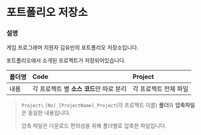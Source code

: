 # 포트폴리오 저장소

### 설명

게임 프로그래머 지원자 김유빈의 포트폴리오 저장소입니다.

포트폴리오에서 소개된 프로젝트가 저장되어있습니다.


|폴더명|**Code**|**Project**|
|:---|:---|:---|
|내용|각 프로젝트 별 **소스 코드**만 따로 분리|각 프로젝트 전체 파일|


> `Project\` `[No]_[ProjectName]_Project`(각 프로젝트 이름) **폴더**와 **압축파일**은 동일한 내용입니다.
>
> 압축 파일은 다운로드 편의성을 위해 폴더별로 압축한 파일입니다.


